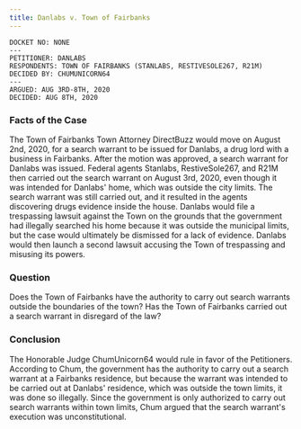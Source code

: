```yaml
---
title: Danlabs v. Town of Fairbanks
---
```


```
DOCKET NO: NONE
---
PETITIONER: DANLABS
RESPONDENTS: TOWN OF FAIRBANKS (STANLABS, RESTIVESOLE267, R21M)
DECIDED BY: CHUMUNICORN64
---
ARGUED: AUG 3RD-8TH, 2020
DECIDED: AUG 8TH, 2020
```
### Facts of the Case
The Town of Fairbanks Town Attorney DirectBuzz would move on August 2nd, 2020, for a search warrant to be issued for Danlabs, a drug lord with a business in Fairbanks. After the motion was approved, a search warrant for Danlabs was issued. Federal agents Stanlabs, RestiveSole267, and R21M then carried out the search warrant on August 3rd, 2020, even though it was intended for Danlabs' home, which was outside the city limits. The search warrant was still carried out, and it resulted in the agents discovering drugs evidence inside the house. Danlabs would file a trespassing lawsuit against the Town on the grounds that the government had illegally searched his home because it was outside the municipal limits, but the case would ultimately be dismissed for a lack of evidence. Danlabs would then launch a second lawsuit accusing the Town of trespassing and misusing its powers.

### Question
Does the Town of Fairbanks have the authority to carry out search warrants outside the boundaries of the town? Has the Town of Fairbanks carried out a search warrant in disregard of the law?

### Conclusion
The Honorable Judge ChumUnicorn64 would rule in favor of the Petitioners. According to Chum, the government has the authority to carry out a search warrant at a Fairbanks residence, but because the warrant was intended to be carried out at Danlabs' residence, which was outside the town limits, it was done so illegally. Since the government is only authorized to carry out search warrants within town limits, Chum argued that the search warrant's execution was unconstitutional.
